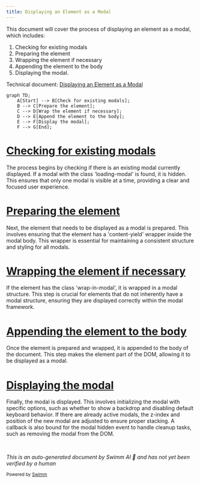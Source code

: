 ```yaml
---
title: Displaying an Element as a Modal
---
```

This document will cover the process of displaying an element as a modal, which includes:

1. Checking for existing modals
2. Preparing the element
3. Wrapping the element if necessary
4. Appending the element to the body
5. Displaying the modal.

Technical document: <SwmLink doc-title="Displaying an Element as a Modal">[Displaying an Element as a Modal](/.swm/displaying-an-element-as-a-modal.03d74fdo.sw.md)</SwmLink>

```mermaid
graph TD;
    A[Start] --> B[Check for existing modals];
    B --> C[Prepare the element];
    C --> D[Wrap the element if necessary];
    D --> E[Append the element to the body];
    E --> F[Display the modal];
    F --> G[End];
```

# [Checking for existing modals](https://app.swimm.io/repos/Z2l0aHViJTNBJTNBQnJvYWRsZWFmQ29tbWVyY2UtZGVtby1uZXclM0ElM0FTd2ltbS1EZW1v/docs/03d74fdo#showelementasmodal)

The process begins by checking if there is an existing modal currently displayed. If a modal with the class 'loading-modal' is found, it is hidden. This ensures that only one modal is visible at a time, providing a clear and focused user experience.

# [Preparing the element](https://app.swimm.io/repos/Z2l0aHViJTNBJTNBQnJvYWRsZWFmQ29tbWVyY2UtZGVtby1uZXclM0ElM0FTd2ltbS1EZW1v/docs/03d74fdo#showelementasmodal)

Next, the element that needs to be displayed as a modal is prepared. This involves ensuring that the element has a 'content-yield' wrapper inside the modal body. This wrapper is essential for maintaining a consistent structure and styling for all modals.

# [Wrapping the element if necessary](https://app.swimm.io/repos/Z2l0aHViJTNBJTNBQnJvYWRsZWFmQ29tbWVyY2UtZGVtby1uZXclM0ElM0FTd2ltbS1EZW1v/docs/03d74fdo#showelementasmodal)

If the element has the class 'wrap-in-modal', it is wrapped in a modal structure. This step is crucial for elements that do not inherently have a modal structure, ensuring they are displayed correctly within the modal framework.

# [Appending the element to the body](https://app.swimm.io/repos/Z2l0aHViJTNBJTNBQnJvYWRsZWFmQ29tbWVyY2UtZGVtby1uZXclM0ElM0FTd2ltbS1EZW1v/docs/03d74fdo#showelementasmodal)

Once the element is prepared and wrapped, it is appended to the body of the document. This step makes the element part of the DOM, allowing it to be displayed as a modal.

# [Displaying the modal](https://app.swimm.io/repos/Z2l0aHViJTNBJTNBQnJvYWRsZWFmQ29tbWVyY2UtZGVtby1uZXclM0ElM0FTd2ltbS1EZW1v/docs/03d74fdo#showmodal)

Finally, the modal is displayed. This involves initializing the modal with specific options, such as whether to show a backdrop and disabling default keyboard behavior. If there are already active modals, the z-index and position of the new modal are adjusted to ensure proper stacking. A callback is also bound for the modal hidden event to handle cleanup tasks, such as removing the modal from the DOM.

&nbsp;

*This is an auto-generated document by Swimm AI 🌊 and has not yet been verified by a human*

<SwmMeta version="3.0.0" repo-id="Z2l0aHViJTNBJTNBQnJvYWRsZWFmQ29tbWVyY2UtZGVtby1uZXclM0ElM0FTd2ltbS1EZW1v" repo-name="BroadleafCommerce-demo-new" doc-type="product-flows"><sup>Powered by [Swimm](/)</sup></SwmMeta>
